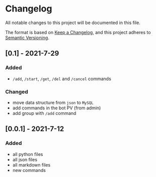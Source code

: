 # Changelog
All notable changes to this project will be documented in this file.

The format is based on [Keep a Changelog](https://keepachangelog.com/en/1.0.0/),
and this project adheres to [Semantic Versioning](https://semver.org/spec/v2.0.0.html).

## [0.1] - 2021-7-29
### Added
- `/add`, `/start`, `/get`, `/del` and `/cancel` commands
### Changed
- move data structure from `json` to `MySQL`
- add commands in the bot PV (from admin)
- add group with `/add` command

## [0.0.1] - 2021-7-12
### Added
- all python files
- all json files
- all markdown files
- new commands
